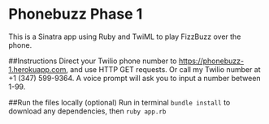 # Phonebuzz Phase 1

This is a Sinatra app using Ruby and TwiML to play FizzBuzz over the phone.

##Instructions
Direct your Twilio phone number to https://phonebuzz-1.herokuapp.com, and use HTTP GET requests.
Or call my Twilio number at +1 (347) 599-9364. A voice prompt will ask you to input a number between 1-99.

##Run the files locally (optional)
Run in terminal
`bundle install` to download any dependencies, then `ruby app.rb`
